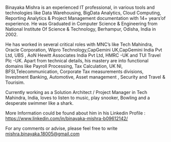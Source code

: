 Binayaka Mishra is an experienced IT professional, in various tools and technologies like Data Warehousing, BigData Analytics, Cloud Computing, Reporting Analytics & 
Project Management documentation with 14+ years’of experience. He was Graduated in Computer Science & Engineering from National Institute Of Science & Technology, Berhampur, Odisha, India in 2002. 

He has worked in several critical roles with MNC’s like Tech Mahindra, Oracle Corporation, Wipro Technology,CapGemini UK,CapGemini India Pvt Ltd, UBS , AoN Hewitt Associates India Pvt Ltd, HMRC -UK and TUI Travel Plc -UK. Apart from technical details, his mastery are into functional domains like Payroll Processing, Tax Calculation, UK NI, BFSI,Telecommunication, 
Corporate Tax measurements divisions, Investment Banking, Automotive, Asset management , Security and Travel & Tourisim.

Currently working as a Solution Architect / Project Manager in Tech Mahindra, India, loves to listen to music, play snooker, Bowling and a desperate swimmer like a shark. 

More Information could be found about him in his Linkedin Profile : https://www.linkedin.com/in/binayaka-mishra-b09612142/

For any comments or advise, please feel free to write mishra.binayaka.18005@gmail.com
